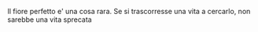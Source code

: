 Il fiore perfetto e' una cosa rara. Se si trascorresse una vita a cercarlo, non sarebbe una vita sprecata

